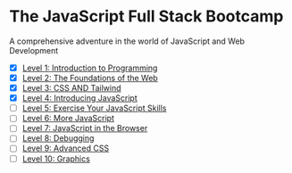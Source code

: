 # The JavaScript Full Stack Bootcamp

A comprehensive adventure in the world of JavaScript and Web Development


- [x] [Level 1: Introduction to Programming](./01-introduction-to-programming)
- [x] [Level 2: The Foundations of the Web](./02-web-foundation)
- [x] [Level 3: CSS AND Tailwind](./03-css-and-tailwind)
- [x] [Level 4: Introducing JavaScript](./04-js-intro)
- [ ] [Level 5: Exercise Your JavaScript Skills](./05-js-exercise)
- [ ] [Level 6: More JavaScript](./06-more-js)
- [ ] [Level 7: JavaScript in the Browser](./07-js-in-the-browser)
- [ ] [Level 8: Debugging](./08-debugging)
- [ ] [Level 9: Advanced CSS](./09-advanced-css)
- [ ] [Level 10: Graphics](./10-graphics)
